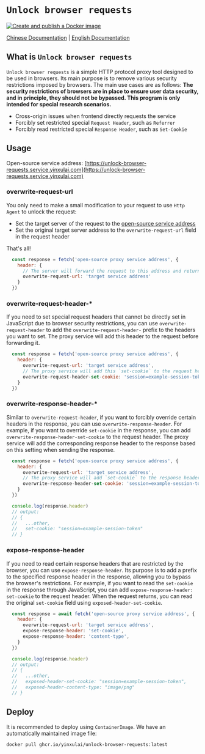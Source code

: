 # `Unlock browser requests`

[![Create and publish a Docker image](https://github.com/yinxulai/unlock-browser-requests/actions/workflows/publish.yml/badge.svg)](https://github.com/yinxulai/unlock-browser-requests/actions/workflows/publish.yml)

[Chinese Documentation](https://github.com/yinxulai/unlock-browser-requests/blob/main/README_CN.md) | [English Documentation](https://github.com/yinxulai/unlock-browser-requests/blob/main/README.md)

## What is `Unlock browser requests`

`Unlock browser requests` is a simple HTTP protocol proxy tool designed to be used in browsers. Its main purpose is to remove various security restrictions imposed by browsers. The main use cases are as follows:
**The security restrictions of browsers are in place to ensure user data security, and in principle, they should not be bypassed. This program is only intended for special research scenarios.**

- Cross-origin issues when frontend directly requests the service
- Forcibly set restricted special `Request Header`, such as `Referrer`
- Forcibly read restricted special `Response Header`, such as `Set-Cookie`

## Usage

Open-source service address: [https://unlock-browser-requests.service.yinxulai.com](https://unlock-browser-requests.service.yinxulai.com)

### overwrite-request-url

You only need to make a small modification to your request to use `Http Agent` to unlock the request:

- Set the target server of the request to the [open-source service address](#usage)
- Set the original target server address to the `overwrite-request-url` field in the request header

That's all!

```js
  const response = fetch('open-source proxy service address', {
    header: {
      // The server will forward the request to this address and return the response upon receiving the request
      overwrite-request-url: 'target service address'
    }
  })
```

### overwrite-request-header-*

If you need to set special request headers that cannot be directly set in JavaScript due to browser security restrictions, you can use `overwrite-request-header` to add the `overwrite-request-header-` prefix to the headers you want to set. The proxy service will add this header to the request before forwarding it.

```js
  const response = fetch('open-source proxy service address', {
    header: {
      overwrite-request-url: 'target service address',
      // The proxy service will add this `set-cookie` to the request header before forwarding the request
      overwrite-request-header-set-cookie: 'session=example-session-token'
    }
  })
```

### overwrite-response-header-*

Similar to `overwrite-request-header`, if you want to forcibly override certain headers in the response, you can use `overwrite-response-header`. For example, if you want to override `set-cookie` in the response, you can add `overwrite-response-header-set-cookie` to the request header. The proxy service will add the corresponding response header to the response based on this setting when sending the response.

```js
  const response = fetch('open-source proxy service address', {
    header: {
      overwrite-request-url: 'target service address',
      // The proxy service will add `set-cookie` to the response header when sending the response
      overwrite-response-header-set-cookie: 'session=example-session-token'
    }
  })

  console.log(response.header)
  // output:
  // {
  //   ...other,
  //   set-cookie: "session=example-session-token"
  // }
```

### expose-response-header

If you need to read certain response headers that are restricted by the browser, you can use `expose-response-header`. Its purpose is to add a prefix to the specified response header in the response, allowing you to bypass the browser's restrictions. For example, if you want to read the `set-cookie` in the response through JavaScript, you can add `expose-response-header: set-cookie` to the request header. When the request returns, you can read the original `set-cookie` field using `exposed-header-set-cookie`.

```js
  const response = await fetch('open-source proxy service address', {
    header: {
      overwrite-request-url: 'target service address',
      expose-response-header: 'set-cookie',
      expose-response-header: 'content-type',
    }
  })

  console.log(response.header)
  // output:
  // {
  //   ...other,
  //   exposed-header-set-cookie: "session=example-session-token",
  //   exposed-header-content-type: "image/png"
  // }
```

## Deploy

It is recommended to deploy using `ContainerImage`. We have an automatically maintained image file:

```bash
docker pull ghcr.io/yinxulai/unlock-browser-requests:latest
```
